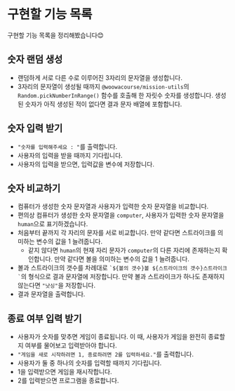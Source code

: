 # 구현할 기능 목록

구현할 기능 목록을 정리해봤습니다😊

## 숫자 랜덤 생성

- 랜덤하게 서로 다른 수로 이루어진 3자리의 문자열을 생성합니다.
- 3자리의 문자열이 생성될 때까지 `@woowacourse/mission-utils`의 `Random.pickNumberInRange()` 함수를 호출해 한 자릿수 숫자를 생성합니다. 생성된 숫자가 아직 생성된 적이 없다면 결과 문자 배열에 포함합니다.

## 숫자 입력 받기

- `"숫자를 입력해주세요 : "`를 출력합니다.
- 사용자의 입력을 받을 때까지 기다립니다.
- 사용자의 입력을 받으면, 입력값을 변수에 저장합니다.

## 숫자 비교하기

- 컴퓨터가 생성한 숫자 문자열과 사용자가 입력한 숫자 문자열을 비교합니다.
- 편의상 컴퓨터가 생성한 숫자 문자열을 `computer`, 사용자가 입력한 숫자 문자열을 `human`으로 표기하겠습니다.
- 처음부터 끝까지 각 자리의 문자를 서로 비교합니다. 만약 같다면 스트라이크를 의미하는 변수의 값을 1 늘려줍니다.
  - 같지 않다면 `human`의 현재 자리 문자가 `computer`의 다른 자리에 존재하는지 확인합니다. 만약 같다면 볼을 의미하는 변수의 값을 1 늘려줍니다.
- 볼과 스트라이크의 갯수를 차례대로 `` `${볼의 갯수}볼 ${스트라이크의 갯수}스트라이크` ``의 형식으로 결과 문자열에 저장합니다. 만약 볼과 스트라이크가 하나도 존재하지 않는다면 `"낫싱"`을 저장합니다.
- 결과 문자열을 출력합니다.

## 종료 여부 입력 받기

- 사용자가 숫자를 맞추면 게임이 종료됩니다. 이 때, 사용자가 게임을 완전히 종료할지 여부를 물어보고 입력받아야 합니다.
- `"게임을 새로 시작하려면 1, 종료하려면 2를 입력하세요."`를 출력합니다.
- 사용자가 둘 중 하나의 숫자를 입력할 때까지 기다립니다.
- 1을 입력받으면 게임을 재시작합니다.
- 2를 입력받으면 프로그램을 종료합니다.
